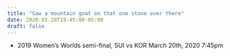 ```yaml
---
title: "Saw a mountain goat on that one stone over there"
date: 2020-03-20T19:45:00-05:00
draft: false
---
```

- 2019 Women’s Worlds semi-final, SUI vs KOR March 20th, 2020 7:45pm